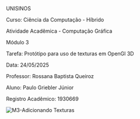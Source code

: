UNISINOS

Curso: Ciência da Computação - Híbrido

Atividade Acadêmica - Computação Gráfica

Módulo 3

Tarefa: Protótipo para uso de texturas em OpenGl 3D

Data: 24/05/2025

Professor: Rossana Baptista Queiroz

Aluno: Paulo Griebler Júnior

Registro Acadêmico: 1930669


![M3-Adicionando Texturas](https://github.com/user-attachments/assets/9432460d-2be8-4939-91c7-0cf2df0cf9d1)
